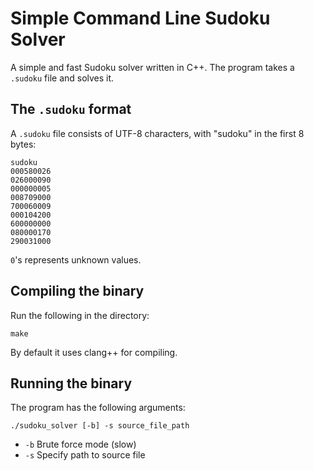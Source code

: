 # Simple Command Line Sudoku Solver
A simple and fast Sudoku solver written in C++. The program takes a `.sudoku` file and solves it.

## The `.sudoku` format
A `.sudoku` file consists of UTF-8 characters, with "sudoku" in the first 8 bytes:

	sudoku
	000580026
	026000090
	000000005
	008709000
	700060009
	000104200
	600000000
	080000170
	290031000

`0`'s represents unknown values.

## Compiling the binary
Run the following in the directory:

    make

By default it uses clang++ for compiling.

## Running the binary
The program has the following arguments:

    ./sudoku_solver [-b] -s source_file_path

 - `-b` Brute force mode (slow)
 - `-s` Specify path to source file
